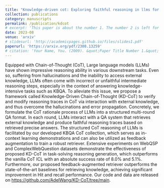 ```yaml
---
title: "Knowledge-driven cot: Exploring faithful reasoning in llms for knowledge-intensive question answering"
collection: publications
category: manuscripts
permalink: /publication/kdcot
# excerpt: 'This paper is about the number 1. The number 2 is left for future work.'
date: 2023-08
venue: 'arxiv'
# slidesurl: 'http://academicpages.github.io/files/slides1.pdf'
paperurl: 'https://arxiv.org/pdf/2308.13259'
# citation: 'Your Name, You. (2009). &quot;Paper Title Number 1.&quot; <i>Journal 1</i>. 1(1).'
---
```


Equipped with Chain-of-Thought (CoT), Large language models (LLMs) have shown impressive reasoning ability in various downstream tasks. Even so, suffering from hallucinations and the inability to access external knowledge, LLMs often come with incorrect or unfaithful intermediate reasoning steps, especially in the context of answering knowledge-intensive tasks such as KBQA. To alleviate this issue, we propose a framework called Knowledge-Driven Chain-of-Thought (KD-CoT) to verify and modify reasoning traces in CoT via interaction with external knowledge, and thus overcome the hallucinations and error propagation. Concretely, we formulate the CoT rationale process of LLMs into a structured multi-round QA format. In each round, LLMs interact with a QA system that retrieves external knowledge and produce faithful reasoning traces based on retrieved precise answers. The structured CoT reasoning of LLMs is facilitated by our developed KBQA CoT collection, which serves as in-context learning demonstrations and can also be utilized as feedback augmentation to train a robust retriever. Extensive experiments on WebQSP and ComplexWebQuestion datasets demonstrate the effectiveness of proposed KD-CoT in task-solving reasoning generation, which outperforms the vanilla CoT ICL with an absolute success rate of 8.0% and 5.1%. Furthermore, our proposed feedback-augmented retriever outperforms the state-of-the-art baselines for retrieving knowledge, achieving significant improvement in Hit and recall performance. Our code and data are released on https://github.com/AdelWang/KD-CoT/tree/main.